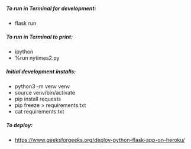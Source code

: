 
##### To run in Terminal for development:
- flask run 

##### To run in Terminal to print:
- ipython
- %run nytimes2.py

##### Initial development installs:
- python3 -m venv venv
- source venv/bin/activate
- pip install requests
- pip freeze > requirements.txt
- cat requirements.txt


#####  To deploy:
- https://www.geeksforgeeks.org/deploy-python-flask-app-on-heroku/


